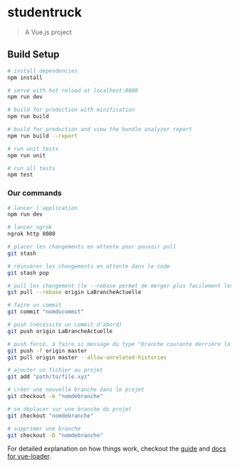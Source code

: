 # studentruck

> A Vue.js project

## Build Setup

``` bash
# install dependencies
npm install

# serve with hot reload at localhost:8080
npm run dev

# build for production with minification
npm run build

# build for production and view the bundle analyzer report
npm run build --report

# run unit tests
npm run unit

# run all tests
npm test
```

### Our commands

```bash
# lancer l'application
npm run dev

# lancer ngrok
ngrok http 8080
```

``` bash
# placer les changements en attente pour pouvoir pull
git stash

# réinsérer les changements en attente dans le code
git stash pop

# pull les changement (le --rebase permet de merger plus facilement les conflits)
git pull --rebase origin LaBrancheActuelle

# faire un commit
git commit "nomducommit"

# push (nécéssite un commit d'abord)
git push origin LaBrancheActuelle

# push forcé, à faire si message du type "branche courante derrière la branche...", seulement sur la branche ou on est, surtout pas master !
git push -f origin master
git pull origin master --allow-unrelated-histories

# ajouter un fichier au projet
git add "path/to/file.xyz"

# créer une nouvelle branche dans le projet
git checkout -b "nomdebranche"

# se déplacer sur une branche du projet
git checkout "nomdebranche"

# supprimer une branche
git checkout -D "nomdebranche"
```


For detailed explanation on how things work, checkout the [guide](http://vuejs-templates.github.io/webpack/) and [docs for vue-loader](http://vuejs.github.io/vue-loader).
